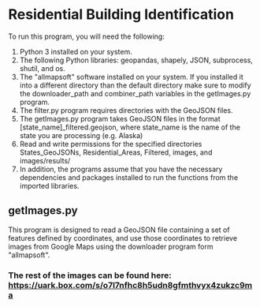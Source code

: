 # Residential Building Identification
To run this program, you will need the following:

1. Python 3 installed on your system.
2. The following Python libraries: geopandas, shapely, JSON, subprocess, shutil, and os.
3. The "allmapsoft" software installed on your system. If you installed it into a different directory than the default directory make sure to modify the  downloader_path and combiner_path variables in the getImages.py program.
4. The filter.py program requires directories with the GeoJSON files.
5. The getImages.py program takes GeoJSON files in the format [state_name]_filtered.geojson, where state_name is the name of the state you are processing (e.g. Alaska)
6. Read and write permissions for the specified directories States_GeoJSONs, Residential_Areas, Filtered, images, and images/results/
7. In addition, the programs assume that you have the necessary dependencies and packages installed to run the functions from the imported libraries.
## getImages.py
This program is designed to read a GeoJSON file containing a set of features defined by coordinates, and use those coordinates to retrieve images from Google Maps using the downloader program form "allmapsoft". 
  ### The rest of the images can be found here: https://uark.box.com/s/o7l7nfhc8h5udn8gfmthvyx4zukzc9ma
